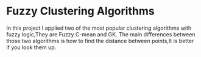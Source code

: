 # Fuzzy Clustering Algorithms

In this project I applied two of the most popular clustering algorithms with fuzzy logic,They are Fuzzy C-mean and GK.
The main differences between those two algorithms is how to find the distance between points,It is better if you look them up.

